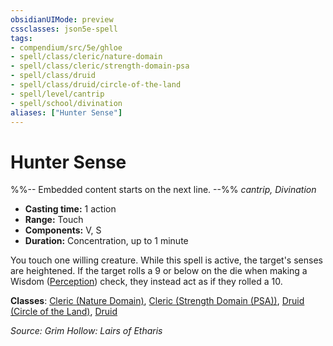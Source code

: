 ```yaml
---
obsidianUIMode: preview
cssclasses: json5e-spell
tags:
- compendium/src/5e/ghloe
- spell/class/cleric/nature-domain
- spell/class/cleric/strength-domain-psa
- spell/class/druid
- spell/class/druid/circle-of-the-land
- spell/level/cantrip
- spell/school/divination
aliases: ["Hunter Sense"]
---
```

# Hunter Sense
%%-- Embedded content starts on the next line. --%%
*cantrip, Divination*  

- **Casting time:** 1 action
- **Range:** Touch
- **Components:** V, S
- **Duration:** Concentration, up to 1 minute

You touch one willing creature. While this spell is active, the target's senses are heightened. If the target rolls a 9 or below on the die when making a Wisdom ([Perception](/Systems/5e/rules/skills.md#Perception)) check, they instead act as if they rolled a 10.

**Classes**: [Cleric (Nature Domain)](/Systems/5e/classes/cleric-nature-domain.md), [Cleric (Strength Domain (PSA))](/Systems/5e/classes/cleric-strength-domain-psa-psa.md), [Druid (Circle of the Land)](/Systems/5e/classes/druid-circle-of-the-land.md), [Druid](/Systems/5e/classes/druid.md)

*Source: Grim Hollow: Lairs of Etharis*